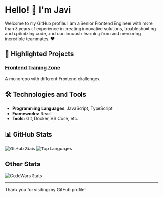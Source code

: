 # Hello! 👋 I'm Javi

Welcome to my GitHub profile. I am a Senior Frontend Engineer with more than 8 years of experience in creating innovative solutions, troubleshooting and optimizing code, and continuously learning from and mentoring incredible teammates. ❤️

## 🚀 Highlighted Projects

### [Frontend Traning Zone](https://github.com/javihertz/frontend-training-zone)
A monorepo with different Frontend challenges.

## 🛠️ Technologies and Tools

- **Programming Languages:** JavaScript, TypeScript
- **Frameworks:** React
- **Tools:** Git, Docker, VS Code, etc.


## 📊 GitHub Stats

![GitHub Stats](https://github-readme-stats.vercel.app/api?username=javihertz&show_icons=true&include_all_commits=true&count_private=true&theme=radical)
![Top Languages](https://github-readme-stats.vercel.app/api/top-langs/?username=javihertz&layout=compact&theme=radical)

## Other Stats

![CodeWars Stats](https://www.codewars.com/users/javihertz/badges/large)

---

Thank you for visiting my GitHub profile!
